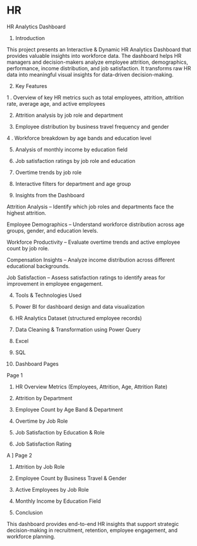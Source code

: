 # HR

HR Analytics Dashboard
1. Introduction

This project presents an Interactive & Dynamic HR Analytics Dashboard that provides valuable insights into workforce data. The dashboard helps HR managers and decision-makers analyze employee attrition, demographics, performance, income distribution, and job satisfaction. It transforms raw HR data into meaningful visual insights for data-driven decision-making.

2. Key Features

1 . Overview of key HR metrics such as total employees, attrition, attrition rate, average age, and active employees

2. Attrition analysis by job role and department

3. Employee distribution by business travel frequency and gender

4 . Workforce breakdown by age bands and education level

5. Analysis of monthly income by education field

6. Job satisfaction ratings by job role and education

7. Overtime trends by job role

8. Interactive filters for department and age group



3. Insights from the Dashboard

Attrition Analysis – Identify which job roles and departments face the highest attrition.

Employee Demographics – Understand workforce distribution across age groups, gender, and education levels.

Workforce Productivity – Evaluate overtime trends and active employee count by job role.

Compensation Insights – Analyze income distribution across different educational backgrounds.

Job Satisfaction – Assess satisfaction ratings to identify areas for improvement in employee engagement.



4. Tools & Technologies Used

1. Power BI for dashboard design and data visualization

2. HR Analytics Dataset (structured employee records)

3. Data Cleaning & Transformation using Power Query

4. Excel

5. SQL






5. Dashboard Pages

Page 1

1. HR Overview Metrics (Employees, Attrition, Age, Attrition Rate)

2. Attrition by Department

3. Employee Count by Age Band & Department

4. Overtime by Job Role

5. Job Satisfaction by Education & Role

6. Job Satisfaction Rating

A ] Page 2

1. Attrition by Job Role

2. Employee Count by Business Travel & Gender

3. Active Employees by Job Role

4. Monthly Income by Education Field



5. Conclusion

This dashboard provides end-to-end HR insights that support strategic decision-making in recruitment, retention, employee engagement, and workforce planning.
